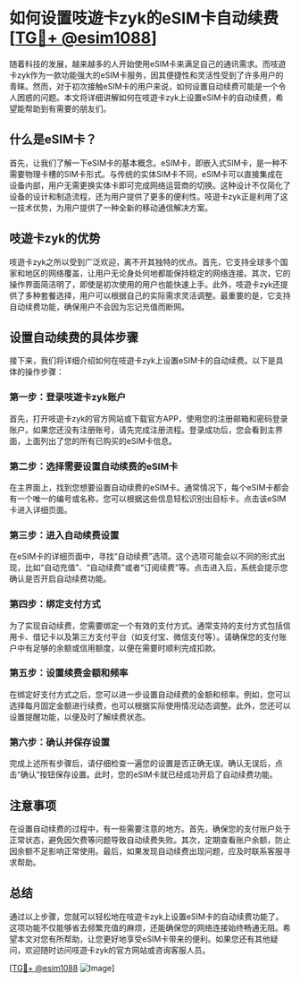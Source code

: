 # 如何设置吱遊卡zyk的eSIM卡自动续费 [[TG💪+ @esim1088](https://t.me/s/esim1088)]

随着科技的发展，越来越多的人开始使用eSIM卡来满足自己的通讯需求。而吱遊卡zyk作为一款功能强大的eSIM卡服务，因其便捷性和灵活性受到了许多用户的青睐。然而，对于初次接触eSIM卡的用户来说，如何设置自动续费可能是一个令人困惑的问题。本文将详细讲解如何在吱遊卡zyk上设置eSIM卡的自动续费，希望能帮助到有需要的朋友们。

## 什么是eSIM卡？

首先，让我们了解一下eSIM卡的基本概念。eSIM卡，即嵌入式SIM卡，是一种不需要物理卡槽的SIM卡形式。与传统的实体SIM卡不同，eSIM卡可以直接集成在设备内部，用户无需更换实体卡即可完成网络运营商的切换。这种设计不仅简化了设备的设计和制造流程，还为用户提供了更多的便利性。吱遊卡zyk正是利用了这一技术优势，为用户提供了一种全新的移动通信解决方案。

## 吱遊卡zyk的优势

吱遊卡zyk之所以受到广泛欢迎，离不开其独特的优点。首先，它支持全球多个国家和地区的网络覆盖，让用户无论身处何地都能保持稳定的网络连接。其次，它的操作界面简洁明了，即使是初次使用的用户也能快速上手。此外，吱遊卡zyk还提供了多种套餐选择，用户可以根据自己的实际需求灵活调整。最重要的是，它支持自动续费功能，确保用户不会因为忘记充值而断网。

## 设置自动续费的具体步骤

接下来，我们将详细介绍如何在吱遊卡zyk上设置eSIM卡的自动续费。以下是具体的操作步骤：

### 第一步：登录吱遊卡zyk账户

首先，打开吱遊卡zyk的官方网站或下载官方APP，使用您的注册邮箱和密码登录账户。如果您还没有注册账号，请先完成注册流程。登录成功后，您会看到主界面，上面列出了您的所有已购买的eSIM卡信息。

### 第二步：选择需要设置自动续费的eSIM卡

在主界面上，找到您想要设置自动续费的eSIM卡。通常情况下，每个eSIM卡都会有一个唯一的编号或名称，您可以根据这些信息轻松识别出目标卡。点击该eSIM卡进入详细页面。

### 第三步：进入自动续费设置

在eSIM卡的详细页面中，寻找“自动续费”选项。这个选项可能会以不同的形式出现，比如“自动充值”、“自动续费”或者“订阅续费”等。点击进入后，系统会提示您确认是否开启自动续费功能。

### 第四步：绑定支付方式

为了实现自动续费，您需要绑定一个有效的支付方式。通常支持的支付方式包括信用卡、借记卡以及第三方支付平台（如支付宝、微信支付等）。请确保您的支付账户中有足够的余额或信用额度，以便在需要时顺利完成扣款。

### 第五步：设置续费金额和频率

在绑定好支付方式之后，您可以进一步设置自动续费的金额和频率。例如，您可以选择每月固定金额进行续费，也可以根据实际使用情况动态调整。此外，您还可以设置提醒功能，以便及时了解续费状态。

### 第六步：确认并保存设置

完成上述所有步骤后，请仔细检查一遍您的设置是否正确无误。确认无误后，点击“确认”按钮保存设置。此时，您的eSIM卡就已经成功开启了自动续费功能。

## 注意事项

在设置自动续费的过程中，有一些需要注意的地方。首先，确保您的支付账户处于正常状态，避免因欠费等问题导致自动续费失败。其次，定期查看账户余额，防止因余额不足影响正常使用。最后，如果发现自动续费出现问题，应及时联系客服寻求帮助。

## 总结

通过以上步骤，您就可以轻松地在吱遊卡zyk上设置eSIM卡的自动续费功能了。这项功能不仅能够省去频繁充值的麻烦，还能确保您的网络连接始终畅通无阻。希望本文对您有所帮助，让您更好地享受eSIM卡带来的便利。如果您还有其他疑问，欢迎随时访问吱遊卡zyk的官方网站或咨询客服人员。

[[TG💪+ @esim1088](https://t.me/s/esim1088) ![Image](https://i.postimg.cc/4NQfJmqS/Snipaste-2025-05-13-00-14-12.png)]